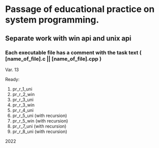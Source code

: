 # Passage of educational practice on system programming. 

## Separate work with win api and unix api

### Each executable file has a comment with the task text ( [name_of_file].c || [name_of_file].cpp )

Var. 13

Ready:
1. pr_r_1_uni
2. pr_r_2_win
3. pr_r_3_uni
4. pr_r_3_win
5. pr_r_4_uni
6. pr_r_5_uni (with recursion)
7. pr_r_5_win (with recursion)
8. pr_r_7_uni (with recursion)
9. pr_r_8_uni (with recursion)

2022
